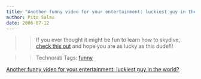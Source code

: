 ```yaml
---
title: "Another funny video for your entertainment: luckiest guy in the world?"
author: Pito Salas
date: 2006-07-12
---
```



>>

>> If you ever thought it might be fun to learn how to skydive, [check this
out](<http://www.flurl.com/item/Luckiest_skidiver_in_the_world_u_156888>) and
hope you are as lucky as this dude!!!

>>

>> Technorati Tags: [funny](<http://www.technorati.com/tag/funny>)


[Another funny video for your entertainment: luckiest guy in the world?](None)
